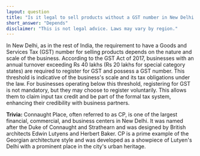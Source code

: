 ```yaml
---
layout: question
title: "Is it legal to sell products without a GST number in New Delhi's Connaught Place?"
short_answer: "Depends"
disclaimer: "This is not legal advice. Laws may vary by region."
---
```


In New Delhi, as in the rest of India, the requirement to have a Goods and Services Tax (GST) number for selling products depends on the nature and scale of the business. According to the GST Act of 2017, businesses with an annual turnover exceeding Rs 40 lakhs (Rs 20 lakhs for special category states) are required to register for GST and possess a GST number. This threshold is indicative of the business's scale and its tax obligations under the law. For businesses operating below this threshold, registering for GST is not mandatory, but they may choose to register voluntarily. This allows them to claim input tax credit and be part of the formal tax system, enhancing their credibility with business partners.

**Trivia:** Connaught Place, often referred to as CP, is one of the largest financial, commercial, and business centers in New Delhi. It was named after the Duke of Connaught and Strathearn and was designed by British architects Edwin Lutyens and Herbert Baker. CP is a prime example of the Georgian architecture style and was developed as a showpiece of Lutyen's Delhi with a prominent place in the city's urban heritage.
